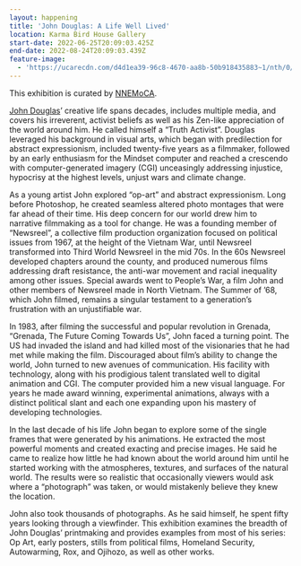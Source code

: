 ```yaml
---
layout: happening
title: 'John Douglas: A Life Well Lived'
location: Karma Bird House Gallery
start-date: 2022-06-25T20:09:03.425Z
end-date: 2022-08-24T20:09:03.439Z
feature-image:
  - 'https://ucarecdn.com/d4d1ea39-96c8-4670-aa8b-50b918435883~1/nth/0/'
---
```

This exhibition is curated by [NNEMoCA](https://www.nnemoca.org/).

[John Douglas](https://www.douglaswork.com/)’ creative life spans decades, includes multiple media, and covers his irreverent, activist beliefs as well as his Zen-like appreciation of the world around him. He called himself a “Truth Activist”.  Douglas leveraged his background in visual arts, which began with predilection for abstract expressionism, included twenty-five years as a filmmaker, followed by an early enthusiasm for the Mindset computer and reached a crescendo with computer-generated imagery (CGI) unceasingly addressing injustice, hypocrisy at the highest levels, unjust wars and climate change.

As a young artist John explored “op-art” and abstract expressionism. Long before Photoshop, he created seamless altered photo montages that were far ahead of their time. His deep concern for our world drew him to narrative filmmaking as a tool for change. He was a founding member of “Newsreel”, a collective film production organization focused on political issues from 1967, at the height of the Vietnam War, until Newsreel transformed into Third World Newsreel in the mid 70s.  In the 60s Newsreel developed chapters around the county, and produced numerous films addressing draft resistance, the anti-war movement and racial inequality among other issues. Special awards went to People’s War, a film John and other members of Newsreel made in North Vietnam. The Summer of ’68, which John filmed, remains a singular testament to a generation’s frustration with an unjustifiable war.  

In 1983, after filming the successful and popular revolution in Grenada, “Grenada, The Future Coming Towards Us”, John faced a turning point. The US had invaded the island and had killed most of the visionaries that he had met while making the film. Discouraged about film’s ability to change the world, John turned to new avenues of communication.  His facility with technology, along with his prodigious talent translated well to digital animation and CGI. The computer provided him a new visual language. For years he made award winning, experimental animations, always with a distinct political slant and each one expanding upon his mastery of developing technologies.

In the last decade of his life John began to explore some of the single frames that were generated by his animations. He extracted the most powerful moments and created exacting and precise images. He said he came to realize how little he had known about the world around him until he started working with the atmospheres, textures, and surfaces of the natural world.  The results were so realistic that occasionally viewers would ask where a “photograph” was taken, or would mistakenly believe they knew the location.

 John also took thousands of photographs. As he said himself, he spent fifty years looking through a viewfinder. This exhibition examines the breadth of John Douglas’ printmaking and provides examples from most of his series: Op Art, early posters, stills from political films, Homeland Security, Autowarming, Rox, and Ojihozo, as well as other works.
